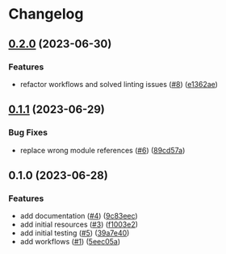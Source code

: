# Changelog

## [0.2.0](https://github.com/CloudNationHQ/az-cn-module-tf-bastion/compare/v0.1.1...v0.2.0) (2023-06-30)


### Features

* refactor workflows and solved linting issues ([#8](https://github.com/CloudNationHQ/az-cn-module-tf-bastion/issues/8)) ([e1362ae](https://github.com/CloudNationHQ/az-cn-module-tf-bastion/commit/e1362ae0f582a763db2a8248b66aebaa8139e1ec))

## [0.1.1](https://github.com/CloudNationHQ/az-cn-module-tf-bastion/compare/v0.1.0...v0.1.1) (2023-06-29)


### Bug Fixes

* replace wrong module references ([#6](https://github.com/CloudNationHQ/az-cn-module-tf-bastion/issues/6)) ([89cd57a](https://github.com/CloudNationHQ/az-cn-module-tf-bastion/commit/89cd57a26a9ccec31e9cfc350bba78d63db22dbf))

## 0.1.0 (2023-06-28)


### Features

* add documentation ([#4](https://github.com/CloudNationHQ/az-cn-module-tf-bastion/issues/4)) ([9c83eec](https://github.com/CloudNationHQ/az-cn-module-tf-bastion/commit/9c83eec4c676d338f56091608db92053a9258eb6))
* add initial resources ([#3](https://github.com/CloudNationHQ/az-cn-module-tf-bastion/issues/3)) ([f1003e2](https://github.com/CloudNationHQ/az-cn-module-tf-bastion/commit/f1003e2b682a6894173e457681377759bd2aa43a))
* add initial testing ([#5](https://github.com/CloudNationHQ/az-cn-module-tf-bastion/issues/5)) ([39a7e40](https://github.com/CloudNationHQ/az-cn-module-tf-bastion/commit/39a7e40ed52d0c3cc5aa603b6a5382c552928ae5))
* add workflows ([#1](https://github.com/CloudNationHQ/az-cn-module-tf-bastion/issues/1)) ([5eec05a](https://github.com/CloudNationHQ/az-cn-module-tf-bastion/commit/5eec05af01ce966acc3732dd70389e7148903c6d))
